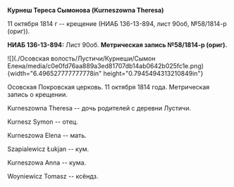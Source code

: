 **Курнеш Тереса Сымонова (Kurneszowna Theresa)**

11 октября 1814 г -- крещение (НИАБ 136-13-894, лист 90об, №58/1814-р
(ориг)).

**НИАБ 136-13-894:** Лист 90об. **Метрическая запись №58/1814-р
(ориг).**

![](./Осовская волость/Лустичи/Курнеши/Сымон Елена/media/c0e0fd76aa889a3ed81707db14ab0642b025fc1e.png){width="6.496527777777778in"
height="0.7945494313210849in"}

Осовская Покровская церковь. 11 октября 1814 года. Метрическая запись о
крещении.

Kurneszowna Theresa -- дочь родителей с деревни Лустичи.

Kurnesz Symon -- отец.

Kurneszowa Elena -- мать.

Szapialewicz Łukjan -- кум.

Kurneszowa Anna -- кума.

Woyniewicz Tomasz -- ксёндз.
